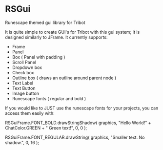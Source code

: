 # RSGui
Runescape themed gui library for Tribot


It is quite simple to create GUI's for Tribot with this gui system; It is designed similarly to JFrame.
It currently supports:
- Frame
- Panel
- Box ( Panel with padding )
- Scroll Panel
- Dropdown box
- Check box
- Outline box ( draws an outline around parent node )
- Text Label
- Text Button
- Image button
- Runescape fonts ( regular and bold )


If you would like to JUST use the runescape fonts for your projects, you can access them easily with:

RSGuiFrame.FONT_BOLD.drawStringShadow( graphics, "Hello World!" + ChatColor.GREEN + " Green text!", 0, 0 );

RSGuiFrame.FONT_REGULAR.drawString( graphics, "Smaller text. No shadow.", 0, 16 );
